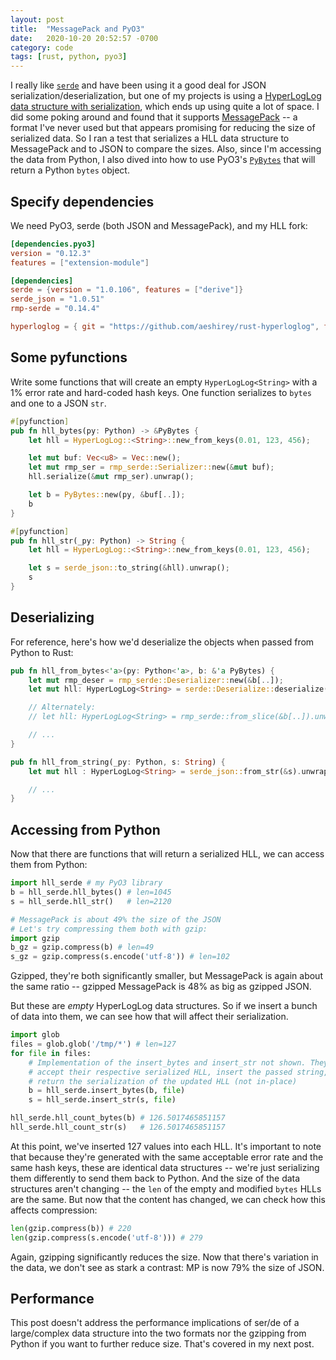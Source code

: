 ```yaml
---
layout: post
title:  "MessagePack and PyO3"
date:   2020-10-20 20:52:57 -0700
category: code
tags: [rust, python, pyo3]
---
```


I really like [`serde`](https://serde.rs/) and have been using it a good deal for JSON serialization/deserialization, but one of my projects is using a [HyperLogLog data structure with serialization](https://github.com/aeshirey/rust-hyperloglog/), which ends up using quite a lot of space. I did some poking around and found that it supports [MessagePack](https://msgpack.org/) -- a format I've never used but that appears promising for reducing the size of serialized data. So I ran a test that serializes a HLL data structure to MessagePack and to JSON to compare the sizes. Also, since I'm accessing the data from Python, I also dived into how to use PyO3's [`PyBytes`](https://github.com/PyO3/pyo3/blob/151af7a0b702febed4cd34669a0401942a413f83/src/types/bytes.rs#L18) that will return a Python `bytes` object.


## Specify dependencies
We need PyO3, serde (both JSON and MessagePack), and my HLL fork:

```toml
[dependencies.pyo3]
version = "0.12.3"
features = ["extension-module"]

[dependencies]
serde = {version = "1.0.106", features = ["derive"]}
serde_json = "1.0.51"
rmp-serde = "0.14.4"

hyperloglog = { git = "https://github.com/aeshirey/rust-hyperloglog", features = ["with_serde"] }
```

## Some pyfunctions
Write some functions that will create an empty `HyperLogLog<String>` with a 1% error rate and hard-coded hash keys. One function serializes to `bytes` and one to a JSON `str`.

```rust
#[pyfunction]
pub fn hll_bytes(py: Python) -> &PyBytes {
    let hll = HyperLogLog::<String>::new_from_keys(0.01, 123, 456);

    let mut buf: Vec<u8> = Vec::new();
    let mut rmp_ser = rmp_serde::Serializer::new(&mut buf);
    hll.serialize(&mut rmp_ser).unwrap();

    let b = PyBytes::new(py, &buf[..]);
    b
}

#[pyfunction]
pub fn hll_str(_py: Python) -> String {
    let hll = HyperLogLog::<String>::new_from_keys(0.01, 123, 456);

    let s = serde_json::to_string(&hll).unwrap();
    s
}
```

## Deserializing
For reference, here's how we'd deserialize the objects when passed from Python to Rust:
```rust
pub fn hll_from_bytes<'a>(py: Python<'a>, b: &'a PyBytes) {
    let mut rmp_deser = rmp_serde::Deserializer::new(&b[..]);
    let mut hll: HyperLogLog<String> = serde::Deserialize::deserialize(&mut rmp_deser).unwrap();

    // Alternately:
    // let hll: HyperLogLog<String> = rmp_serde::from_slice(&b[..]).unwrap();

    // ...
}

pub fn hll_from_string(_py: Python, s: String) {
    let mut hll : HyperLogLog<String> = serde_json::from_str(&s).unwrap();

    // ...
}
```

## Accessing from Python
Now that there are functions that will return a serialized HLL, we can access them from Python:
```python
import hll_serde # my PyO3 library
b = hll_serde.hll_bytes() # len=1045
s = hll_serde.hll_str()   # len=2120

# MessagePack is about 49% the size of the JSON
# Let's try compressing them both with gzip:
import gzip
b_gz = gzip.compress(b) # len=49
s_gz = gzip.compress(s.encode('utf-8')) # len=102
```

Gzipped, they're both significantly smaller, but MessagePack is again about the same ratio -- gzipped MessagePack is 48% as big as gzipped JSON.

But these are _empty_ HyperLogLog data structures. So if we insert a bunch of data into them, we can see how that will affect their serialization.

```python
import glob
files = glob.glob('/tmp/*') # len=127
for file in files:
    # Implementation of the insert_bytes and insert_str not shown. They just
    # accept their respective serialized HLL, insert the passed string, and
    # return the serialization of the updated HLL (not in-place)
    b = hll_serde.insert_bytes(b, file)
    s = hll_serde.insert_str(s, file)

hll_serde.hll_count_bytes(b) # 126.5017465851157
hll_serde.hll_count_str(s)   # 126.5017465851157
```

At this point, we've inserted 127 values into each HLL. It's important to note that because they're generated with the same acceptable error rate and the same hash keys, these are identical data structures -- we're just serializing them differently to send them back to Python. And the size of the data structures aren't changing -- the `len` of the empty and modified `bytes` HLLs are the same. But now that the content has changed, we can check how this affects compression:

```python
len(gzip.compress(b)) # 220
len(gzip.compress(s.encode('utf-8'))) # 279
```

Again, gzipping significantly reduces the size. Now that there's variation in the data, we don't see as stark a contrast: MP is now 79% the size of JSON.

## Performance
This post doesn't address the performance implications of ser/de of a large/complex data structure into the two formats nor the gzipping from Python if you want to further reduce size. That's covered in my next post.
